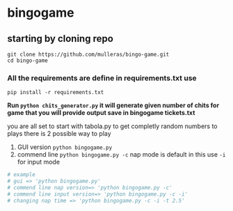 # bingogame

## starting by cloning repo
```
git clone https://github.com/mulleras/bingo-game.git
cd bingo-game
```

### All the requirements are define in requirements.txt use 
`pip install -r requirements.txt`


**Run `python chits_generator.py` it will generate given number of chits for game that you will provide output save in bingogame tickets.txt**


you are all set to start with tabola.py to get completly random numbers to plays
there is 2 possible way to play 
1. GUI version `python bingogame.py`
2. commend line `python bingogame.py -c`   nap mode is default in this use `-i` for input mode

```python
# example
# gui => 'python bingogame.py'
# commend line nap version=> 'python bingogame.py -c'
# commend line input version=> 'python bingogame.py -c -i'
# changing nap time => 'python bingogame.py -c -i -t 2.5'
```






